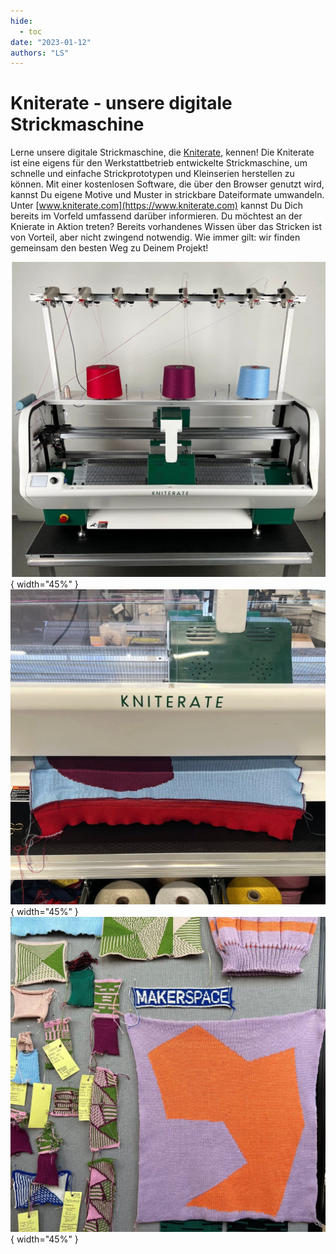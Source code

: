 ```yaml
---
hide:
  - toc
date: "2023-01-12"
authors: "LS"   
---
```


# Kniterate - unsere digitale Strickmaschine

Lerne unsere digitale Strickmaschine, die [Kniterate](../textillabor.md), kennen! Die Kniterate ist eine eigens für den Werkstattbetrieb entwickelte Strickmaschine, um schnelle und einfache Strickprototypen und Kleinserien herstellen zu können. Mit einer kostenlosen Software, die über den Browser genutzt wird, kannst Du eigene Motive und Muster in strickbare Dateiformate umwandeln. Unter [www.kniterate.com](https://www.kniterate.com) kannst Du Dich bereits im Vorfeld umfassend darüber informieren.
Du möchtest an der Knierate in Aktion treten? Bereits vorhandenes Wissen über das Stricken ist von Vorteil, aber nicht zwingend notwendig. Wie immer gilt: wir finden gemeinsam den besten Weg zu Deinem Projekt!

![ Foto der gesamten Kniterate. Es sind drei große Garnrollen eingespannt, in den Farben Rot, Lila und Blau.](../medien/2023-01-12a.jpg){ width="45%" }
![ Nahaufnahme des Bereichs der Kniterate, wo das Gestrickte ausgegeben wird.](../medien/2023-01-12b.jpg){ width="45%" }
![ Verschiedene Beispiele für Dinge, die mit der Kniterate erstellt wurden. Vor allem mehrfarbige Strickmuster.](../medien/2023-01-12c.jpg){ width="45%" }